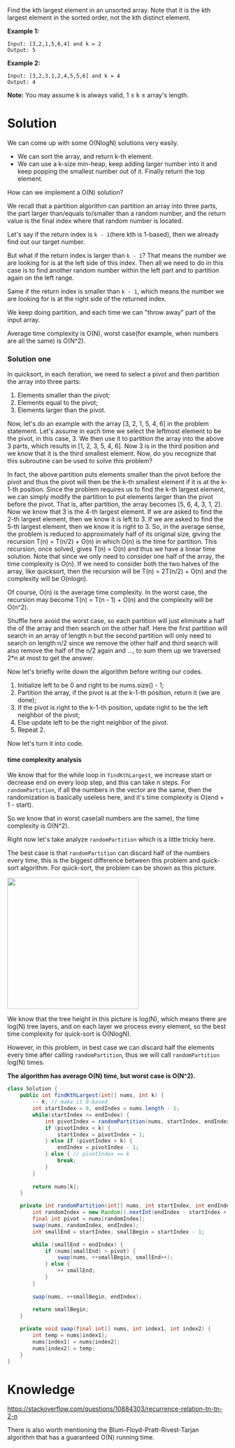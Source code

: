 Find the kth largest element in an unsorted array. Note that it is the kth largest element in the sorted order, not the kth distinct element.

__Example 1:__

```
Input: [3,2,1,5,6,4] and k = 2
Output: 5
```

__Example 2:__

```
Input: [3,2,3,1,2,4,5,5,6] and k = 4
Output: 4
```

__Note:__
You may assume k is always valid, 1 ≤ k ≤ array's length.

# Solution  

We can come up with some O(NlogN) solutions very easily.

* We can sort the array, and return k-th element.
* We can use a k-size min-heap, keep adding larger number into it and keep popping the smallest number out of it. Finally return the top element.

How can we implement a O(N) solution?

We recall that a partition algorithm can partition an array into three parts, the part larger than/equals to/smaller than a random number, and the return value is the final index where that random number is located.

Let's say if the return index is ```k - 1```(here kth is 1-based), then we already find out our target number.

But what if the return index is larger than ```k - 1```? That means the number we are looking for is at the left side of this index. Then all we need to do in this case is to find another random number within the left part and to partition again on the left range.

Same if the return index is smaller than ```k - 1```, which means the number we are looking for is at the right side of the returned index.

We keep doing partition, and each time we can "throw away" part of the input array.

Average time complexity is O(N), worst case(for example, when numbers are all the same) is O(N^2).
  
### Solution one

In quicksort, in each iteration, we need to select a pivot and then partition the array into three parts:

1. Elements smaller than the pivot;
2. Elements equal to the pivot;
3. Elements larger than the pivot.
  
Now, let's do an example with the array [3, 2, 1, 5, 4, 6] in the problem statement. Let's assume in each time we select the leftmost element to be the pivot, in this case, 3. We then use it to partition the array into the above 3 parts, which results in [1, 2, 3, 5, 4, 6]. Now 3 is in the third position and we know that it is the third smallest element. Now, do you recognize that this subroutine can be used to solve this problem?

In fact, the above partition puts elements smaller than the pivot before the pivot and thus the pivot will then be the k-th smallest element if it is at the k-1-th position. Since the problem requires us to find the k-th largest element, we can simply modify the partition to put elements larger than the pivot before the pivot. That is, after partition, the array becomes [5, 6, 4, 3, 1, 2]. Now we know that 3 is the 4-th largest element. If we are asked to find the 2-th largest element, then we know it is left to 3. If we are asked to find the 5-th largest element, then we know it is right to 3. So, in the average sense, the problem is reduced to approximately half of its original size, giving the recursion T(n) = T(n/2) + O(n) in which O(n) is the time for partition. This recursion, once solved, gives T(n) = O(n) and thus we have a linear time solution. Note that since we only need to consider one half of the array, the time complexity is O(n). If we need to consider both the two halves of the array, like quicksort, then the recursion will be T(n) = 2T(n/2) + O(n) and the complexity will be O(nlogn).

Of course, O(n) is the average time complexity. In the worst case, the recursion may become T(n) = T(n - 1) + O(n) and the complexity will be O(n^2).

Shuffle here avoid the worst case, so each partition will just eliminate a half the of the array and then search on the other half. Here the first partition will search in an array of length n but the second partition will only need to search on length n/2 since we remove the other half and third search will also remove the half of the n/2 again and ..., to sum them up we traversed 2*n at most to get the answer.

Now let's briefly write down the algorithm before writing our codes.

1. Initialize left to be 0 and right to be nums.size() - 1;
2. Partition the array, if the pivot is at the k-1-th position, return it (we are done);
3. If the pivot is right to the k-1-th position, update right to be the left neighbor of the pivot;
4. Else update left to be the right neighbor of the pivot.
5. Repeat 2.
  
Now let's turn it into code.

#### time complexity analysis

We know that for the while loop in ```findKthLargest```, we increase start or decrease end on every loop step, and this can take n steps. For ```randomPartition```, if all the numbers in the vector are the same, then the randomization is basically useless here, and it's time complexity is O(end + 1 - start).

So we know that in worst case(all numbers are the same), the time complexity is O(N^2).

Right now let's take analyze ```randomPartition``` which is a little tricky here.

The best case is that ```randomPartition``` can discard half of the numbers every time, this is the biggest difference between this problem and quick-sort algorithm. For quick-sort, the problem can be shown as this picture.

<img src = "https://ka-perseus-images.s3.amazonaws.com/21cd0d70813845d67fbb11496458214f90ad7cb8.png" height = "300" width = "300">

We know that the tree height in this picture is log(N), which means there are log(N) tree layers, and on each layer we process every element, so the best time complexity for quick-sort is O(NlogN).

However, in this problem, in best case we can discard half the elements every time after calling ```randomPartition```, thus we will call ```randomPartition``` log(N) times.

__The algorithm has average O(N) time, but worst case is O(N^2).__
  
```java
class Solution {
    public int findKthLargest(int[] nums, int k) {
        -- k; // make it 0-based
        int startIndex = 0, endIndex = nums.length - 1;
        while(startIndex <= endIndex) {
            int pivotIndex = randomPartition(nums, startIndex, endIndex);
            if (pivotIndex < k) {
                startIndex = pivotIndex + 1;
            } else if (pivotIndex > k) {
                endIndex = pivotIndex - 1;
            } else { // pivotIndex == k
                break;
            }
        }
        
        return nums[k];
    }

    private int randomPartition(int[] nums, int startIndex, int endIndex) {
        int randomIndex = new Random().nextInt(endIndex - startIndex + 1) + startIndex;
        final int pivot = nums[randomIndex];
        swap(nums, randomIndex, endIndex);
        int smallEnd = startIndex, smallBegin = startIndex - 1;

        while (smallEnd < endIndex) {
            if (nums[smallEnd] > pivot) {
                swap(nums, ++smallBegin, smallEnd++);
            } else {
                ++ smallEnd;
            }
        }
        
        swap(nums, ++smallBegin, endIndex);
        
        return smallBegin;
    }

    private void swap(final int[] nums, int index1, int index2) {
        int temp = nums[index1];
        nums[index1] = nums[index2];
        nums[index2] = temp;
    }
}
```


# Knowledge

https://stackoverflow.com/questions/10884303/recurrence-relation-tn-tn-2-n

There is also worth mentioning the Blum-Floyd-Pratt-Rivest-Tarjan algorithm that has a guaranteed O(N) running time.
